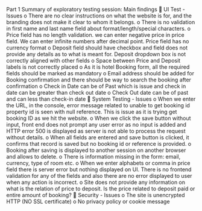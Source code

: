 Part 1
Summary of exploratory testing session:
Main findings
 UI Test - Issues
o There are no clear instructions on what the website is for, and the branding does not make it clear to whom it belongs. o There is no validation in first name and last name field about format/length/special characters. o Price field has no length validation. we can enter negative price in price field. We can enter infinite numbers after decimal point. Price field has no currency format o Deposit field should have checkbox and field does not provide any details as to what is meant for. Deposit dropdown box is not correctly aligned with other fields o Space between Price and Deposit labels is not correctly placed o As it is hotel Booking form, all the required fields should be marked as mandatory o Email address should be added for Booking confirmation and there should be way to search the booking after confirmation o Check in Date can be of Past which is issue and check in date can be greater than check out date o Check Out date can be of past and can less than check-in date
 System Testing - Issues
o When we enter the URL, in the console, error message related to unable to get booking id property id is seen with null reference. This is issue as it is trying get booking ID as we hit the website. o When we click the save button without input, front end does not prompt any user error as no input is added and HTTP error 500 is displayed as server is not able to process the request without details. o When all fields are entered and save button is clicked, it confirms that record is saved but no booking id or reference is provided. o Booking after saving is displayed to another session on another browser and allows to delete. o There is information missing in the form: email, currency, type of room etc. o When we enter alphabets or comma in price field there is server error but nothing displayed on UI. There is no frontend validation for any of the fields and also there are no error displayed to user when any action is incorrect. o Site does not provide any information on what is the relation of price to deposit. Is the price related to deposit paid or entire amount of booking?  Security - Issues
o The site is unencrypted HTTP (NO SSL certificate) o No privacy policy or cookie message
